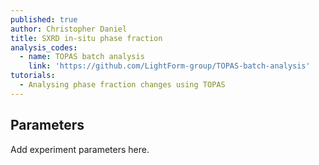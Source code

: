 ```yaml
---
published: true
author: Christopher Daniel
title: SXRD in-situ phase fraction
analysis_codes:
  - name: TOPAS batch analysis
    link: 'https://github.com/LightForm-group/TOPAS-batch-analysis'
tutorials:
  - Analysing phase fraction changes using TOPAS
---
```

## Parameters

Add experiment parameters here.
